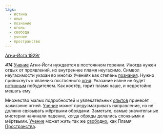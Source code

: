 ```yaml
---
tags:
  - истина
  - опыт
  - познание
  - огонь
  - свобода
  - учение
  - пространство
---
```


[Агни-Йога 1929г](/agni/1929)

___414___
[Учение](/tag/#учение) Агни-Йоги нуждается в постоянном горении. Иногда нужен отдых от проявлений, но внутреннее пламя неугасимо. Символ неугасимости указан во многих Учениях как степень [познания](/tag/#познание). Нужно привыкнуть к явлению постоянного [огня](/tag/#огонь). Указание извне не будет [истинным](/tag/#истина) побудителем. Как костёр, горит пламя наше, и недостойно мешать ему.   

Множество малых подробностей и увлекательных [опытов](/tag/#опыт) принесёт зажигание огней. [Учение](/tag/#учение) может предусматривать направление, но не должно связывать мёртвыми обрядами. Заметьте, самые значительные мистерии начинали падение, когда обряды делались сложными и мёртвыми. [Учение](/tag/#учение) может жить так же [свободно](/tag/#свобода), как Пламя [Пространства](/tag/#пространство).